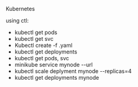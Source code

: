 Kubernetes

 using ctl:
  - kubectl get pods
  - kubectl get svc
  - Kubectl create -f <name>.yaml
  - kubectl get deployments
  - kubectl get pods, svc
  - minikube service mynode --url
  - kubectl scale deplyment mynode --replicas=4
  - kubectl get deployments mynode
